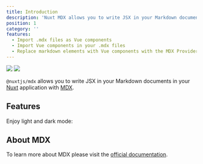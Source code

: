 ```yaml
---
title: Introduction
description: 'Nuxt MDX allows you to write JSX in your Markdown documents in your Nuxt application.'
position: 1
category: ''
features:
  - Import .mdx files as Vue components
  - Import Vue components in your .mdx files
  - Replace markdown elements with Vue components with the MDX Provider.
---
```


<img src="/preview.png" class="light-img" />
<img src="/preview-dark.png" class="dark-img" />

`@nuxtjs/mdx` allows you to write JSX in your Markdown documents in your [Nuxt](https://nuxtjs.org) application with [MDX](https://mdxjs.com).

## Features

<list :items="features"></list>

<p class="flex items-center">Enjoy light and dark mode:&nbsp;<app-color-switcher class="inline-flex ml-2"></app-color-switcher></p>

## About MDX

To learn more about MDX please visit the [official documentation](https://mdxjs.com).
